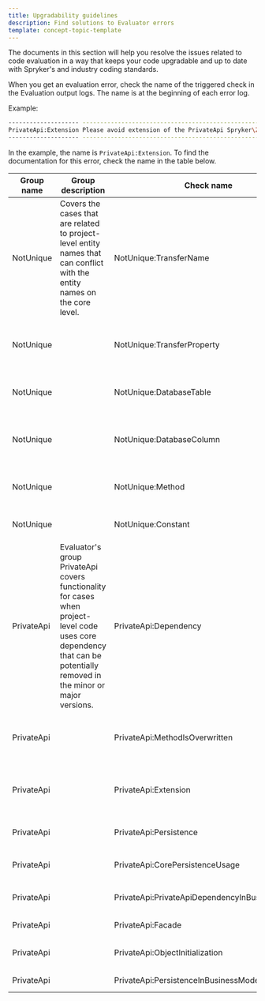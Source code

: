 ```yaml
---
title: Upgradability guidelines
description: Find solutions to Evaluator errors
template: concept-topic-template
---
```


The documents in this section will help you resolve the issues related to code evaluation in a way that keeps your code upgradable and up to date with Spryker's and industry coding standards.

When you get an evaluation error, check the name of the triggered check in the Evaluation output logs. The name is at the beginning of each error log.

Example:
```bash
-------------------- ----------------------------------------------------------------------------------------------------
PrivateApi:Extension Please avoid extension of the PrivateApi Spryker\Zed\CustomerAccessGui\Communication\Form\CustomerAccessForm in Pyz\Zed\CustomerAccessGui\Communication\Form\CustomerAccessForm
-------------------- ----------------------------------------------------------------------------------------------------
```

In the example, the name is `PrivateApi:Extension`. To find the documentation for this error, check the name in the table below.

| Group name |  Group description  | Check name  | Error message template | Documentation |
| ----------- | ----------- | ----------- | ----------- | ----------- |
| NotUnique | Covers the cases that are related to project-level entity names that can conflict with the entity names on the core level. | NotUnique:TransferName | Transfer object name `{transfer_name}` has to have project prefix Pyz in **{absolute_transfer_path}**, like **Pyz{transfer_name}** |  [Transfer name is not unique](/docs/scos/dev/upgradability-services/upgradability-guidelines/entity-name-is-not-unique.html#transfer-name-is-not-unique)  |
| NotUnique |  | NotUnique:TransferProperty | Transfer property `{transfer_property_name}` for `{transfer}` has to have project prefix Pyz in **{absolute_transfer_path}**, like **pyz{transfer_property_name}** | [Transfer property name is not unique](/docs/scos/dev/upgradability-services/upgradability-guidelines/entity-name-is-not-unique.html#transfer-property-name-is-not-unique) |
| NotUnique |  | NotUnique:DatabaseTable | Database table **{table_name}** has to have project prefix Pyz in **{absolute_schema_path}**, like **pyz_{table_name}**| [Database table name is not unique](/docs/scos/dev/upgradability-services/upgradability-guidelines/entity-name-is-not-unique.html#database-table-name-is-not-unique)  |
| NotUnique |  | NotUnique:DatabaseColumn | Database column **{table_column_name}** has to have project prefix Pyz in **{absolute_schema_path}**, like **pyz_{table_column_name}** | [Name of database table column is not unique](/docs/scos/dev/upgradability-services/upgradability-guidelines/entity-name-is-not-unique.html#name-of-database-table-column-is-not-unique)  |
| NotUnique |  | NotUnique:Method | Method name **{class}::{method_name}** should contains project prefix, like **{method_name_with_prefix}** | [Method name is not unique](/docs/scos/dev/upgradability-services/upgradability-guidelines/entity-name-is-not-unique.html#method-name-is-not-unique) |
| NotUnique |  | NotUnique:Constant | **{class_name}::{constant_name}** name has to have project namespace, like **PYZ_{constant_name}**.| [Constant name is not unique](/docs/scos/dev/upgradability-services/upgradability-guidelines/entity-name-is-not-unique.html#constant-name-is-not-unique) |
| PrivateApi | Evaluator's group PrivateApi covers functionality for cases when project-level code uses core dependency that can be potentially removed in the minor or major versions. | PrivateApi:Dependency | Avoid this dependency: **{dependency_provider_class_name}::{dependency_name_constant}** | [Private API is extended](/docs/scos/dev/upgradability-services/upgradability-guidelines/private-api-is-extended.html) |
| PrivateApi |  | PrivateApi:MethodIsOverwritten | Please avoid usage of core method **{class_namespace}::{method_name}** in the class **{class_namespace}** | [Private API method is overridden on the project level](/docs/scos/dev/upgradability-services/upgradability-guidelines/private-api-method-is-overridden-on-the-project-level.html) |
| PrivateApi |  | PrivateApi:Extension | Please avoid extension of the PrivateApi **{class_name}** in **{class_name}** | [Private API method is overridden on the project level](/docs/scos/dev/upgradability-services/upgradability-guidelines/private-api-method-is-overridden-on-the-project-level.html) |
| PrivateApi |  | PrivateApi:Persistence | Please avoid Spryker dependency: $this->**{method_name}**(...) | [private-api-is-used-on-the-project-level](/docs/scos/dev/upgradability-services/upgradability-guidelines/private-api-is-used-on-the-project-level.html) |
| PrivateApi |  | PrivateApi:CorePersistenceUsage | Please avoid usage of PrivateApi method **{method_name}** in **{class_namespace}** | [Private API is extended](/docs/scos/dev/upgradability-services/upgradability-guidelines/private-api-is-extended.html)  |
| PrivateApi |  | PrivateApi:PrivateApiDependencyInBusinessModel | Please avoid Spryker dependency: **{class_namespace}** in **{class_namespace}** | [Private API is extended](/docs/scos/dev/upgradability-services/upgradability-guidelines/private-api-is-extended.html)  |
| PrivateApi |  | PrivateApi:Facade | Please avoid Spryker dependency: **{method_name}** | [Private API is extended](/docs/scos/dev/upgradability-services/upgradability-guidelines/private-api-is-extended.html)  |
| PrivateApi |  | PrivateApi:ObjectInitialization | Please avoid Spryker dependency: **{class_namespace}** in **{class_namespace}** | [Private API is extended](/docs/scos/dev/upgradability-services/upgradability-guidelines/private-api-is-extended.html)  |
| PrivateApi |  | PrivateApi:PersistenceInBusinessModel | Please avoid Spryker dependency: **{object_name}**->**{method_name}(...)** | [Private API is extended](/docs/scos/dev/upgradability-services/upgradability-guidelines/private-api-is-extended.html) |
